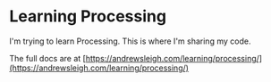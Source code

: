 # Learning Processing

I'm trying to learn Processing. This is where I'm sharing my code.

The full docs are at [https://andrewsleigh.com/learning/processing/](https://andrewsleigh.com/learning/processing/)
